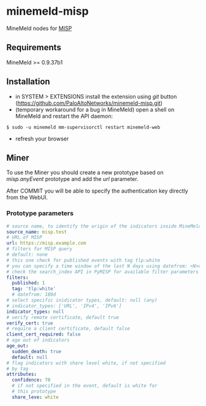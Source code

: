 # minemeld-misp
MineMeld nodes for [MISP](http://www.misp-project.org/)

## Requirements

MineMeld >= 0.9.37b1

## Installation

- in SYSTEM > EXTENSIONS install the extension using *git* button (https://github.com/PaloAltoNetworks/minemeld-misp.git)
- (temporary workaround for a bug in MineMeld) open a shell on MineMeld and restart the API daemon:

``$ sudo -u minemeld mm-supervisorctl restart minemeld-web``

- refresh your browser

## Miner

To use the Miner you should create a new prototype based on *misp.anyEvent* prototype and add the *url* parameter.

After COMMIT you will be able to specify the authentication key directly from the WebUI.

### Prototype parameters

```yaml
# source name, to identify the origin of the indicators inside MineMeld
source_name: misp.test
# URL of MISP
url: https://misp.example.com
# filters for MISP query
# default: none
# this one check for published events with tag tlp:white
# you can specify a time window of the last N days using datefrom: <N>d
# check the search_index API in PyMISP for available filter parameters
filters:
  published: 1
  tag: 'tlp:white'
  # datefrom: 180d
# select specific inidicator types, default: null (any)
# indicator_types: ['URL', 'IPv4', 'IPv6']
indicator_types: null
# verify remote certificate, default true
verify_cert: true
# require a client certificate, default false
client_cert_required: false
# age out of indicators
age_out:
  sudden_death: true
  default: null
# flag indicators with share level white, if not specified
# by tag
attributes:
  confidence: 70
  # if not specified in the event, default is white for
  # this prototype
  share_leve: white
```
